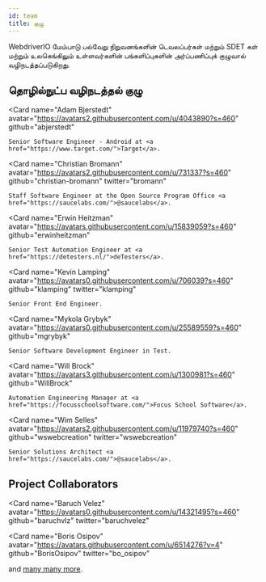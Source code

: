 ```yaml
---
id: team
title: குழு
---
```


WebdriverIO மேம்பாடு பல்வேறு நிறுவனங்களின் டெவலப்பர்கள் மற்றும் SDET கள் மற்றும் உலகெங்கிலும் உள்ளவர்களின் பங்களிப்புகளின் அர்ப்பணிப்புக் குழுவால் வழிநடத்தப்படுகிறது.

## தொழில்நுட்ப வழிநடத்தல் குழு

<Card
    name="Adam Bjerstedt"
    avatar="https://avatars2.githubusercontent.com/u/4043890?s=460"
    github="abjerstedt"
>
    Senior Software Engineer - Android at <a href="https://www.target.com/">Target</a>.
</Card>

<Card
    name="Christian Bromann"
    avatar="https://avatars2.githubusercontent.com/u/731337?s=460"
    github="christian-bromann"
    twitter="bromann"
>
    Staff Software Engineer at the Open Source Program Office <a href="https://saucelabs.com/">@saucelabs</a>.
</Card>

<Card
    name="Erwin Heitzman"
    avatar="https://avatars.githubusercontent.com/u/15839059?s=460"
    github="erwinheitzman"
>
    Senior Test Automation Engineer at <a href="https://detesters.nl/">deTesters</a>.
</Card>

<Card
    name="Kevin Lamping"
    avatar="https://avatars0.githubusercontent.com/u/706039?s=460"
    github="klamping"
    twitter="klamping"
>
    Senior Front End Engineer.
</Card>

<Card
    name="Mykola Grybyk"
    avatar="https://avatars0.githubusercontent.com/u/25589559?s=460"
    github="mgrybyk"
>
    Senior Software Development Engineer in Test.
</Card>

<Card
    name="Will Brock"
    avatar="https://avatars3.githubusercontent.com/u/1300981?s=460"
    github="WillBrock"
>
    Automation Engineering Manager at <a href="https://focusschoolsoftware.com/">Focus School Software</a>.
</Card>

<Card
    name="Wim Selles"
    avatar="https://avatars2.githubusercontent.com/u/11979740?s=460"
    github="wswebcreation"
    twitter="wswebcreation"
>
    Senior Solutions Architect <a href="https://saucelabs.com/">@saucelabs</a>.
</Card>

## Project Collaborators

<Card
    name="Baruch Velez"
    avatar="https://avatars0.githubusercontent.com/u/14321495?s=460"
    github="baruchvlz"
    twitter="baruchvelez"
>
</Card>

<Card
    name="Boris Osipov"
    avatar="https://avatars.githubusercontent.com/u/6514276?v=4"
    github="BorisOsipov"
    twitter="bo_osipov"
>
</Card>

and [many many more](https://github.com/orgs/webdriverio/people).
